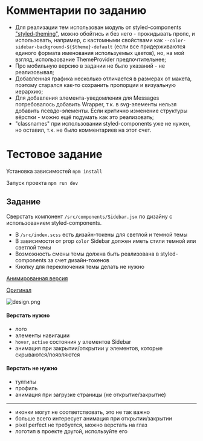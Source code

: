 # Комментарии по заданию

- Для реализации тем использован модуль от styled-components ["styled-theming"](https://styled-components.com/docs/advanced), можно обойтись и без него - прокидывать пропс, и использовать, например, c кастомными свойствами как `--color-sidebar-background-${$theme}-default` (если все придерживаются единого формата именования используемых цветов), но, на мой взгляд, использование ThemeProvider предпочтительнее;
- Про мобильную версию в задании не было указаний - не реализовывал;
- Добавленная графика несколько отличается в размерах от макета, поэтому старался как-то сохранить пропорции и визуальную иерархию;
- Для добавления элемента-уведомления для Messages потребовалось добавить Wrapper, т.к. в svg-элементы нельзя добавить псевдо-элементы. Если критично изменение структуры вёрстки - можно ещё подумать как это реализовать;
- "classnames" при использовании styled-components уже не нужен, но оставил, т.к. не было комментариев на этот счет.

# Тестовое задание

Установка зависимостей `npm install`

Запуск проекта `npm run dev`

## Задание

Сверстать компонент `/src/components/Sidebar.jsx` по дизайну c использованием styled-components.

- В `/src/index.scss` есть дизайн-токены для светлой и темной темы
- В зависимости от prop `color` Sidebar должен иметь стили темной или светлой темы
- Возможность смены темы должна быть реализована в styled-components за счет дизайн-токенов
- Кнопку для переключения темы делать не нужно

[Анимированная версия](src/assets/design.mp4)

[Оригинал](https://dribbble.com/shots/18111119-Collapsing-Sidebar-Navigation-Light-and-Dark-mode)

![design.png](src/assets/design.png)

#### Верстать нужно

- лого
- элементы навигации
- `hover`, `active` состояния у элементов Sidebar
- анимация при закрытии/открытии у элементов, которые скрываются/появляются

#### Верстать не нужно

- тултипы
- профиль
- анимация при загрузке страницы (не открытие/закрытие)

---

- иконки могут не соответствовать, это не так важно
- больше всего интересует анимация при открытии/закрытии
- pixel perfect не требуется, можно верстать на глаз
- логотип в проекте другой, используйте его

